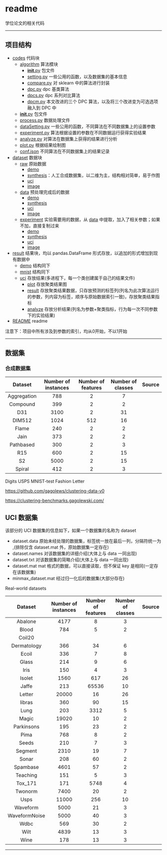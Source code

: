# readme

学位论文的相关代码

---

## 项目结构

* [codes](codes) 代码块
  * [algorithm](./codes/algorithm/) 算法模块
    * [__init__.py](./codes/algorithm/__init__.py) 包文件
    * [setting.py](./codes/algorithm/setting.py) 一些公用的函数，以及数据集的基本信息
    * [compare.py](./codes/algorithm/compare.py) 对 sklearn 中的算法进行封装
    * [dpc.py](./codes/algorithm/dpc.py) dpc 基类算法
    * [dpcs.py](./codes/algorithm/dpcs.py) dpc 系列对比算法
    * [dpcm.py](./codes/algorithm/dpcm.py) 本文改进的三个 DPC 算法，以及将三个改进变为可选选项融入到 DPC 中
  * [__init__.py](./codes/__init__.py) 包文件
  * [process.py](./codes/process.py) 数据处理文件
  * [dataSetting.py](./codes/dataSetting.py) 一些公用的函数，不同算法在不同数据集上的设置参数
  * [experiment.py](./codes/experiment.py) 算法根据设置的参数在不同数据运行获得实验结果
  * [analyze.py](./codes/analyze.py) 对算法在数据集上获得的结果进行分析
  * [plot.py](./codes/plot.py) 根据结果绘制图
  * [conf.json](./codes/conf.json) 不同算法在不同数据集上的结果记录
* [dataset](dataset) 数据块
  * [raw](dataset/raw) 原始数据
    * [demo](dataset/raw/demo/)
    * [synthesis](dataset/raw/synthesis/)：人工合成数据集，以二维为主，结构相对简单，易于作图
    * [uci](dataset/raw/uci)
    * [image](dataset/raw/image/)
  * [data](dataset/data) 预处理完成后的数据
    * [demo](dataset/data/demo/)
    * [synthesis](dataset/data/synthesis/)
    * [uci](dataset/data/uci)
    * [image](dataset/data/image/)
  * [experiment](dataset/experiment/) 实验需要用的数据，从 [data](dataset/data/) 中提取，加入了相关参数；如果不加，直接复制过来
    * [demo](dataset/experiment/demo/)
    * [synthesis](dataset/experiment/synthesis/)
    * [uci](dataset/experiment/uci)
    * [image](dataset/experiment/image/)
* [result](result) 结果块，均以 pandas.DataFrame 形式存放，以追加的形式增加到现有数据中
  * [demo](result/demo) 结构同下
  * [mnist](result/mnist) 结构同下
  * [uci](result/uci) 存放结果(多进程下，每一个类创建属于自己的结果文件)
    * [plot](result/demo/plot) 存放聚类结果图
    * [result](result/demo/result) 存放聚类结果数据，只存放预测的标签列(列名为此次算法运行的参数，列内容为标签，顺序与原始数据索引一致)，存放聚类结果指标
    * [analyze](result/demo/analyze) 存放分析结果(列名为参数+聚类指标，行为每一次不同参数下的实验结果)
* [README](README.md) readme

注意下：项目中所有涉及到参数的索引，均从0开始，不以1开始

---

## 数据集

### 合成数据集

|   Dataset   | Number of instances | Number of features | Number of classes | Source |
| :---------: | :-----------------: | :----------------: | :---------------: | :----: |
| Aggregation |         788         |         2         |         7         |        |
|  Compound  |         399         |         2         |         2         |        |
|     D31     |        3100        |         2         |        31        |        |
|   DIM512   |        1024        |        512        |        16        |        |
|    Flame    |         240         |         2         |         2         |        |
|    Jain    |         373         |         2         |         2         |        |
|  Pathbased  |         300         |         2         |         3         |        |
|     R15     |         600         |         2         |        15        |        |
|     S2     |        5000        |         2         |        15        |        |
|   Spiral   |         412         |         2         |         3         |        |

Digits
USPS
MNIST-test
Fashion
Letter

https://github.com/gagolews/clustering-data-v0

https://clustering-benchmarks.gagolewski.com/


## UCI 数据集

该部分的 UCI 数据集的信息如下，如果一个数据集的名称为 dataset

* dataset.data 原始未经处理的数据集，标签统一放在最后一列，分隔符统一为 ,(排除仅含 dataset.mat 外，原始数据集一定存在)
* dataset.names 对该数据集的详细介绍(大体上与 data 一同出现)
* dataset.txt 对该数据集的简略介绍(大体上与 data 一同出现)
* dataset.mat mat 格式的数据，可以直接读取，但不保证 key 是相同(一定存在该数据集)
* minmax_dataset.mat 经过归一化后的数据集(大部分存在)

Real-world datasets

|    Dataset    | Number of instances | Number of  features | Number of classes | Source |
| :-----------: | :-----------------: | :-----------------: | :---------------: | :----: |
|    Abalone    |        4177        |          8          |         3         |        |
|     Blood     |         784         |          5          |         2         |        |
|    Coil20    |                    |                    |                  |        |
|  Dermatology  |         366         |         34         |         6         |        |
|     Ecoil     |         336         |          7          |         8         |        |
|     Glass     |         214         |          9          |         6         |        |
|     Iris     |         150         |          4          |         3         |        |
|    Isolet    |        1560        |         617         |        26        |        |
|     Jaffe     |         213         |        65536        |        10        |        |
|    Letter    |        20000        |         16         |        26        |        |
|    libras    |         360         |         90         |        15        |        |
|     Lung     |         203         |        3312        |         5         |        |
|     Magic     |        19020        |         10         |         2         |        |
|  Parkinsons  |         195         |         23         |         2         |        |
|     Pima     |         768         |          8          |         2         |        |
|     Seeds     |         210         |          7          |         3         |        |
|    Segment    |        2310        |         19         |         7         |        |
|     Sonar     |         208         |         60         |         2         |        |
|   Spambase   |        4601        |         57         |         2         |        |
|   Teaching   |         151         |          5          |         3         |        |
|    Tox_171    |         171         |        5748        |         4         |        |
|    Twonorm    |        7400        |         20         |         2         |        |
|     Usps     |        11000        |         256         |        10        |        |
|   Waveform   |        5000        |         21         |         3         |        |
| WaveformNoise |        5000        |         40         |         3         |        |
|     Wdbc     |         569         |         30         |         2         |        |
|     Wilt     |        4839        |         13         |         3         |        |
|     Wine     |         178         |         13         |         3         |        |

---
